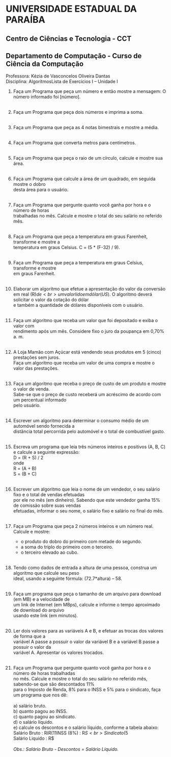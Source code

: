 # UNIVERSIDADE ESTADUAL DA PARAÍBA
## Centro de Ciências e Tecnologia - CCT 
## Departamento de Computação - Curso de Ciência da Computação

Professora: Kézia de Vasconcelos Oliveira Dantas<br>
Disciplina: AlgoritmosLista de Exercícios I – Unidade I

1. Faça um Programa que peça um número e então mostre a mensagem: O número informado foi [número].<br><br>

2. Faça um Programa que peça dois números e imprima a soma.<br><br>

3. Faça um Programa que peça as 4 notas bimestrais e mostre a média.<br><br>

4. Faça um Programa que converta metros para centímetros.<br><br>

5. Faça um Programa que peça o raio de um círculo, calcule e mostre sua área.<br><br>

6. Faça um Programa que calcule a área de um quadrado, em seguida mostre o dobro<br>
desta área para o usuário.<br><br>

7. Faça um Programa que pergunte quanto você ganha por hora e o número de horas<br>
trabalhadas no mês. Calcule e mostre o total do seu salário no referido mês.<br><br>

8. Faça um Programa que peça a temperatura em graus Farenheit, transforme e mostre a<br> 
temperatura em graus Celsius. C = (5 * (F-32) / 9).<br><br>

9. Faça um Programa que peça a temperatura em graus Celsius, transforme e mostre<br>
em graus Farenheit.<br><br>

10. Elaborar um algoritmo que efetue a apresentação do valor da conversão em real (R$) de<br>
um valor lido em dólar (US$). O algoritmo deverá solicitar o valor da cotação do dólar<br>
e também a quantidade de dólares disponíveis com o usuário.<br><br>

11. Faça um algoritmo que receba um valor que foi depositado e exiba o valor com <br>
rendimento após um mês. Considere fixo o juro da poupança em 0,70% a. m.<br><br>

12. A Loja Mamão com Açúcar está vendendo seus produtos em 5 (cinco) prestações sem juros.<br>
Faça um algoritmo que receba um valor de uma compra e mostre o valor das prestações.<br><br>

13. Faça um algoritmo que receba o preço de custo de um produto e mostre o valor de venda.<br>
Sabe-se que o preço de custo receberá um acréscimo de acordo com um percentual informado<br>
pelo usuário.<br><br>

14. Escrever um algoritmo para determinar o consumo médio de um automóvel sendo fornecida a<br>
distância total percorrida pelo automóvel e o total de combustível gasto.<br><br>

15. Escreva um programa que leia três números inteiros e positivos (A, B, C) e calcule a 
seguinte expressão:<br>
D = (R + S) / 2 <br>
onde <br>
R = (A + B) <br>
S = (B + C) <br><br>

16. Escrever um algoritmo que leia o nome de um vendedor, o seu salário fixo e o total de vendas efetuadas<br>
por ele no mês (em dinheiro). Sabendo que este vendedor ganha 15% de comissão sobre suas vendas<br>
efetuadas, informar o seu nome, o salário fixo e salário no final do mês.<br><br>

17. Faça um Programa que peça 2 números inteiros e um número real. Calcule e mostre:
    - o produto do dobro do primeiro com metade do segundo. 
    - a soma do triplo do primeiro com o terceiro.
    - o terceiro elevado ao cubo. <br><br>

18. Tendo como dados de entrada a altura de uma pessoa, construa um algoritmo que calcule seu peso<br>
ideal, usando a seguinte fórmula: (72.7*altura) – 58.<br><br>

19. Faça um programa que peça o tamanho de um arquivo para download (em MB) e a velocidade de<br>
um link de Internet (em MBps), calcule e informe o tempo aproximado de download do arquivo<br>
usando este link (em minutos).<br><br>

20. Ler dois valores para as variáveis A e B, e efetuar as trocas dos valores de forma que a<br>
variável A passe a possuir o valor da variável B e a variável B passe a possuir o valor da<br>
variável A. Apresentar os valores trocados.<br><br>

21. Faça um Programa que pergunte quanto você ganha por hora e o número de horas trabalhadas<br>
no mês. Calcule e mostre o total do seu salário no referido mês, sabendo-se que são descontados 11%<br>
para o Imposto de Renda, 8% para o INSS e 5% para o sindicato, faça um programa que nos dê:<br><br>
    a) salário bruto. <br>
    b) quanto pagou ao INSS.<br>
    c) quanto pagou ao sindicato.<br>
    d) o salário líquido.<br>
    e) calcule os descontos e o salário líquido, conforme a tabela abaixo:<br>
        Salário Bruto : R$IR (11%) : R$INSS (8%) : R$S <br>
        Sindicato ( 5%) : R$ <br>
        Salário Liquido : R$ <br><br>
        <i>Obs.: Salário Bruto - Descontos = Salário Líquido.<i>